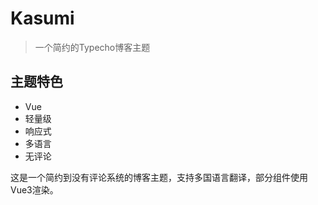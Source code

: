 # Kasumi
> 一个简约的Typecho博客主题

## 主题特色
- Vue
- 轻量级
- 响应式
- 多语言
- 无评论

这是一个简约到没有评论系统的博客主题，支持多国语言翻译，部分组件使用Vue3渲染。